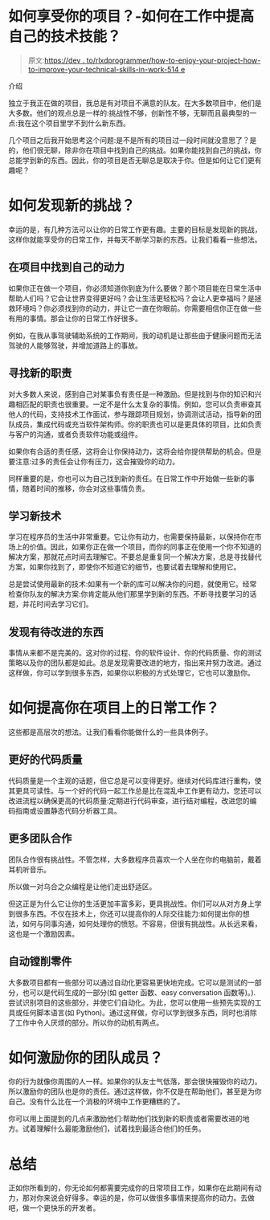 # 如何享受你的项目？-如何在工作中提高自己的技术技能？

> 原文:[https://dev . to/rlxdprogrammer/how-to-enjoy-your-project-how-to-improve-your-technical-skills-in-work-514 e](https://dev.to/rlxdprogrammer/how-to-enjoy-your-project-how-to-improve-your-technical-skills-during-work-514e)

介绍

独立于我正在做的项目，我总是有对项目不满意的队友。在大多数项目中，他们是大多数。他们的观点总是一样的:挑战性不够，创新性不够，无聊而且最典型的一点:我在这个项目里学不到什么新东西。

几个项目之后我开始思考这个问题:是不是所有的项目过一段时间就没意思了？是的，他们很无聊，除非你在项目中找到自己的挑战。如果你能找到自己的挑战，你总能学到新的东西。因此，你的项目是否无聊总是取决于你。但是如何让它们更有趣呢？

# [](#how-to-find-new-challenges)如何发现新的挑战？

幸运的是，有几种方法可以让你的日常工作更有趣。主要的目标是发现新的挑战，这样你就能享受你的日常工作，并每天不断学习新的东西。让我们看看一些想法。

## [](#find-your-motivation-in-the-project)在项目中找到自己的动力

如果你正在做一个项目，你必须知道你到底为什么要做？那个项目能在日常生活中帮助人们吗？它会让世界变得更好吗？会让生活更轻松吗？会让人更幸福吗？是拯救环境吗？你必须找到你的动力，并让它一直在你眼前。你需要相信你正在做一些有用的事情。那会让你的日常工作好很多。

例如，在我从事驾驶辅助系统的工作期间，我的动机是让那些由于健康问题而无法驾驶的人能够驾驶，并增加道路上的事故。

## [](#find-new-responsibilities)寻找新的职责

对大多数人来说，感到自己对某事负有责任是一种激励。但是找到与你的知识和兴趣相匹配的职责也很重要。一定不是什么太复杂的事情。例如，您可以负责审查其他人的代码，支持技术工作面试，参与跟踪项目规划，协调测试活动，指导新的团队成员，集成代码或充当软件架构师。你的职责也可以是更具体的项目，比如负责与客户的沟通，或者负责软件功能或组件。

如果你有合适的责任感，这将会让你保持动力，这将会给你提供帮助的机会。但是要注意:过多的责任会让你有压力，这会摧毁你的动力。

同样重要的是，你也可以为自己找到新的责任。在日常工作中开始做一些新的事情，随着时间的推移，你会对这些事情负责。

## [](#learn-new-technologies)学习新技术

学习在程序员的生活中非常重要。它让你有动力，也需要保持最新，以保持你在市场上的价值。因此，如果你正在做一个项目，而你的同事正在使用一个你不知道的解决方案，那就花点时间去理解它。不要总是重复同一个解决方案，总是寻找替代方案，如果你找到了，即使你不知道它的细节，也要试着去理解和使用它。

总是尝试使用最新的技术:如果有一个新的库可以解决你的问题，就使用它。经常检查你队友的解决方案:你肯定能从他们那里学到新的东西。不断寻找要学习的话题，并花时间去学习它们。

## [](#find-things-to-be-improved)发现有待改进的东西

事情从来都不是完美的。这对你的过程、你的软件设计、你的代码质量、你的测试策略以及你的团队都是如此。总是发现需要改进的地方，指出来并努力改进。通过这样做，你可以学到很多东西，如果你以积极的方式处理它，它也可以激励你。

# [](#how-to-improve-your-daily-work-on-the-project)如何提高你在项目上的日常工作？

这些都是高层次的想法。让我们看看你能做什么的一些具体例子。

## [](#better-code-quality)更好的代码质量

代码质量是一个主观的话题，但它总是可以变得更好。继续对代码库进行重构，使其更具可读性。与一个好的代码一起工作总是比在混乱中工作更有动力。您还可以改进流程以确保更高的代码质量:定期进行代码审查，进行结对编程，改进您的编码指南或设置静态代码分析器工具。

## [](#more-teamwork)更多团队合作

团队合作很有挑战性。不管怎样，大多数程序员喜欢一个人坐在你的电脑前，戴着耳机听音乐。

所以做一对乌合之众编程是让他们走出舒适区。

但这正是为什么它让你的生活更加丰富多彩，更具挑战性。你们可以从对方身上学到很多东西。不仅在技术上，你还可以提高你的人际交往能力:如何提出你的想法，如何与同事沟通，如何处理你的愤怒。不容易，但很有挑战性。从长远来看，这也是一个激励因素。

## [](#automate-boring-parts)自动镗削零件

大多数项目都有一些部分可以通过自动化更容易更快地完成。它可以是测试的一部分，也可以是代码生成的一部分(如 getter 函数、easy conversation 函数等)。).尝试识别项目的这些部分，并使它们自动化。为此，您可以使用一些预先实现的工具或任何脚本语言(如 Python)。通过这样做，你可以学到很多东西，同时也消除了工作中令人厌烦的部分。所以你的动机有两点。

# [](#how-to-motivate-your-team-members)如何激励你的团队成员？

你的行为就像你周围的人一样。如果你的队友士气低落，那会很快摧毁你的动力。所以激励你的团队也是你的责任。通过这样做，你不仅是在帮助他们，甚至是为你自己。没有什么比在一个消极的环境中工作更糟糕的了。

你可以用上面提到的几点来激励他们:帮助他们找到新的职责或者需要改进的地方。试着理解什么最能激励他们，试着找到最适合他们的任务。

# [](#summary)总结

正如你所看到的，你无论如何都需要完成你的日常项目工作，如果你在此期间有动力，那对你来说会好得多。幸运的是，你可以做很多事情来提高你的动力。去做吧，做一个更快乐的开发者。